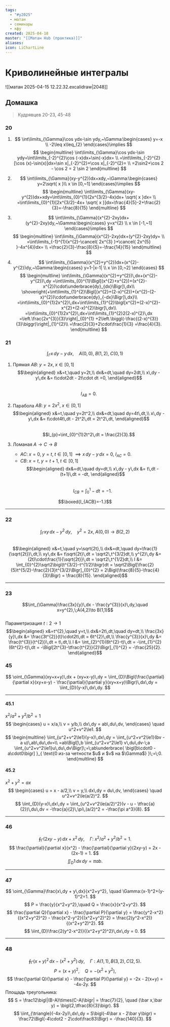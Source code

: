 ```yaml
---
tags:
  - "#y2025"
  - матан
  - семинары
  - кфу
created: 2025-04-18
master: "[[Матан Hub (практика)]]"
aliases: 
icon: LiChartLine
---
```


# Криволинейные интегралы

![[матан 2025-04-15 12.22.32.excalidraw|2048]]

## Домашка
> Кудрявцев 20-23, 45-48

### 20
1. $$
\int\limits_{\Gamma}\cos ydx-\sin ydy,~\Gamma:\begin{cases}
y=-x \\
-2\leq x\leq_{2}
\end{cases}\implies
$$
$$
\begin{multline}
\int\limits_{\Gamma}\cos ydx-\sin ydy=\int\limits_{-2}^{2}\cos (-x)dx+\sin(-x)dx= \\
=\int\limits_{-2}^{2}[\cos (x)-\sin(x)]dx=\sin x|_{-2}^{2}+\cos x|_{-2}^{2}= \\
=2\sin2+\cos 2 - \cos 2 = 2 \sin 2
\end{multline}
$$

2. $$
\int\limits_{\Gamma}(xy-y^{2})dx+xdy,~\Gamma:\begin{cases}
y=2\sqrt{ x }\\
x \in [0,~1] 
\end{cases}\implies
$$
$$
\begin{multline}
\int\limits_{\Gamma}(xy-y^{2})dx+xdy=\int\limits_{0}^{1}(2x^{3/2}-4x)dx+ \sqrt{ x }dx= \\
=\int\limits_{0}^{1}[2x^{3/2}-4x+ \sqrt{ x }]dx=\frac{4}{5}-2+\frac{2}{3}=-\frac{8}{15}
\end{multline}
$$
3. $$
\int\limits_{\Gamma}(x^{2}-2xy)dx+(y^{2}-2xy)dy,~\Gamma:\begin{cases}
y=x^{2} \\
x \in [-1,~1]
\end{cases}\implies
$$
$$
\begin{multline}
\int\limits_{\Gamma}(x^{2}-2xy)dx+(y^{2}-2xy)dy= \\
=\int\limits_{-1}^{1}(x^{2}-\cancel{ 2x^{3} }+\cancel{ 2x^{5} }-4x^{4})dx= \\
=\frac{2}{3}-\frac{8}{5}=-\frac{14}{15}
\end{multline}
$$
4. $$
\int\limits_{\Gamma}(x^{2}+y^{2})dx+(x^{2}-y^{2})dy,~\Gamma:\begin{cases}
y=1-|x-1| \\
x \in [0,~2]
\end{cases}
$$
$$
\begin{multline}
\int\limits_{\Gamma}(x^{2}+y^{2})\,dx+(x^{2}-y^{2})\,dy
=\int\limits_{0}^{1}\Bigl[(x^{2}+x^{2})+(x^{2}-x^{2})\cdot\underbrace{dy}_{dx}\Bigr]\,dx\\
\shoveright{+\int\limits_{1}^{2}\Bigl[(x^{2}+(2-x)^{2})+(x^{2}-(2-x)^{2})\cdot\underbrace{dy}_{-dx}\Bigr]\,dx}\\
=\int\limits_{0}^{1}2x^{2}\,dx+\int\limits_{1}^{2}\bigl[x^{2}+(2-x)^{2}-x^{2}+(2-x)^{2}\bigr]\,dx\\
=\int\limits_{0}^{1}2x^{2}\,dx+\int\limits_{1}^{2}2(2-x)^{2}\,dx
=\left.\frac{2x^{3}}{3}\right|_{0}^{1}
+2\left.\biggl(-\frac{(2-x)^{3}}{3}\biggr)\right|_{1}^{2}\\
=\frac{2}{3}+2\cdot\frac{1}{3}
=\frac{4}{3}.
\end{multline}
$$
### 21
$$\int_{\Gamma} x\,dy - y\,dx,\quad A(0,0),\;B(1,2),\;C(0,1)$$

1. Прямая $AB:\;y=2x,\;x\in[0,1]$  
   $$\begin{aligned}
   x&=t,\quad y=2t,\\
   dx&=dt,\quad dy=2dt,\\
   x\,dy - y\,dx &= t\cdot2dt - 2t\cdot dt =0,
   \end{aligned}$$  
   $$I_{AB}=0.$$

2. Парабола $AB:\;y=2x^2,\;x\in[0,1]$  
   $$\begin{aligned}
   x&=t,\quad y=2t^2,\\
   dx&=dt,\quad dy=4t\,dt,\\
   x\,dy - y\,dx &= t\cdot4t\,dt - 2t^2\,dt = 2t^2\,dt,
   \end{aligned}$$  
   $$I_{p}=\int_{0}^{1}2t^2\,dt = \frac{2}{3}.$$

3. Ломаная $A\to C\to B$  
   - $AC:\;x=0,\;y=t,\;t\in[0,1]\;\implies x\,dy-y\,dx=0,\;I_{AC}=0.$  
   - $CB:\;x=t,\;y=t+1,\;t\in[0,1]$  
     $$\begin{aligned}
     dx&=dt,\quad dy=dt,\\
     x\,dy - y\,dx &= t\,dt - (t+1)\,dt = -dt,
     \end{aligned}$$  
     $$I_{CB}=\int_{0}^{1}-dt=-1.$$

$$\boxed{I_{ACB}=-1.}$$

---

### 22
$$\int_{\Gamma}xy\,dx - y^{2}\,dy,\quad y^{2}=2x,\;A(0,0)\to B(2,2)$$  
$$\begin{aligned}
x&=t,\quad y=\sqrt{2t},\\
dx&=dt,\quad dy=\frac{1}{\sqrt{2t}}\,dt,\\
xy\,dx &= t\sqrt{2t}\,dt = \sqrt2\,t^{3/2}dt,\\
y^{2}\,dy &= (2t)\cdot\frac{1}{\sqrt{2t}}\,dt = \sqrt2\,t^{1/2}dt,\\
I &= \int_{0}^{2}\sqrt2\bigl(t^{3/2}-t^{1/2}\bigr)dt
= \sqrt2\Bigl[\frac{2}{5}t^{5/2}-\frac{2}{3}t^{3/2}\Bigr]_{0}^{2}
= 2\Bigl(\frac{8}{5}-\frac{4}{3}\Bigr)
= \frac{8}{15}.
\end{aligned}$$

---

### 23
$$\int_{\Gamma}\frac{3x}{y}\,dx - \frac{y^{3}}{x}\,dy,\quad x=y^{2},\;A(4,2)\to B(1,1)$$  
Параметризация $t:2\to1$  
$$\begin{aligned}
x&=t^{2},\quad y=t,\\
dx&=2t\,dt,\quad dy=dt,\\
\frac{3x}{y}\,dx &= \frac{3t^{2}}{t}\cdot2t\,dt = 6t^{2}\,dt,\\
\frac{y^{3}}{x}\,dy &= \frac{t^{3}}{t^{2}}\,dt = t\,dt,\\
I &= \int_{2}^{1}(6t^{2}-t)\,dt
= -\int_{1}^{2}(6t^{2}-t)\,dt
= -\Bigl[2t^{3}-\tfrac{t^{2}}{2}\Bigr]_{1}^{2}
= -\frac{25}{2}.
\end{aligned}$$
### 45
$$
\oint_{\Gamma}(xy+x+y)\,dx + (xy+x-y)\,dy
= \iint_{D}\Bigl(\frac{\partial}{\partial x}(xy+x-y) - \frac{\partial}{\partial y}(xy+x+y)\Bigr)\,dx\,dy
= \iint_{D}(y-x)\,dx\,dy.
$$

---

#### 45.1  
$x^2/a^2 + y^2/b^2 = 1$
$$
\begin{cases}
u = x/a,\\
v = y/b,\\
dx\,dy = ab\,du\,dv,
\end{cases}
\quad u^2+v^2\le1.
$$
$$
\begin{multline}
\iint_{u^2+v^2\le1}(y-x)\,dx\,dy
= \iint_{u^2+v^2\le1}(bv - a u)\,ab\,du\,dv=\\
=ab\Bigl[\,b \iint_{u^2+v^2\le1} v\,du\,dv-\;a \iint_{u^2+v^2\le1}u\,du\,dv\Bigr]\;=\;ab\underbrace{ \bigl[b\cdot0 - a\cdot0\bigr] }_{ \text{0 из-за четности $u$ и $v$ на $\Gamma$} }\;=\;0.
\end{multline}
$$

#### 45.2  
$x^2+y^2 = ax$
$$
\begin{cases}
u = x - a/2,\\
v = y,\\
dx\,dy = du\,dv,
\end{cases}
\quad u^2+v^2\le(a/2)^2.
$$
$$
\iint_{D}(y-x)\,dx\,dy
= \iint_{u^2+v^2\le(a/2)^2}(v - u - \tfrac{a}{2})\,du\,dv
= -\frac{a}{2}\,\pi\,(a/2)^2
= -\frac{\pi a^3}{8}.
$$

---

### 46
$$
\oint_{\Gamma}(2xy-y)\,dx + x^2\,dy,
\quad \Gamma:\;x^2/a^2+y^2/b^2=1.
$$
$$
\frac{\partial}{\partial x}(x^2) - \frac{\partial}{\partial y}(2xy-y)
= 2x - (2x-1) = 1.
$$
$$
\iint_{D}1\,dx\,dy = \pi ab.
$$

---

### 47
$$
\oint_{\Gamma}\frac{x\,dy + y\,dx}{x^2+y^2},
\quad \Gamma:(x-1)^2+(y-1)^2=1.
$$
$$
P = \frac{y}{x^2+y^2},\quad Q = \frac{x}{x^2+y^2}.
$$
$$
\frac{\partial Q}{\partial x} - \frac{\partial P}{\partial y}
= \frac{y^2-x^2}{(x^2+y^2)^2} - \frac{x^2-y^2}{(x^2+y^2)^2}
= \frac{2(y^2-x^2)}{(x^2+y^2)^2}.
$$
$$
\iint_{D}\frac{2(y^2-x^2)}{(x^2+y^2)^2}\,dx\,dy = 0.
$$

---

### 48
$$
\oint_{\Gamma}(x+y)^2\,dx - (x^2+y^2)\,dy,
\quad \Gamma: A(1,1), B(3,2), C(2,5).
$$
$$
P=(x+y)^2,\quad Q=-(x^2+y^2),
$$
$$
\frac{\partial Q}{\partial x} - \frac{\partial P}{\partial y}
= -2x - 2(x+y) = -4x-2y.
$$
Площадь треугольника:
$$
S = \frac12\bigl|(B-A)\times(C-A)\bigr| = \frac{7}{2},
\quad (\bar x,\bar y) = \bigl(2,\tfrac{8}{3}\bigr).
$$
$$
\iint_{\triangle}(-4x-2y)\,dx\,dy
= S\bigl(-4\bar x - 2\bar y\bigr)
= \frac72\Bigl(-4\cdot2 - 2\cdot\frac83\Bigr)
= -\frac{140}{3}.
$$
